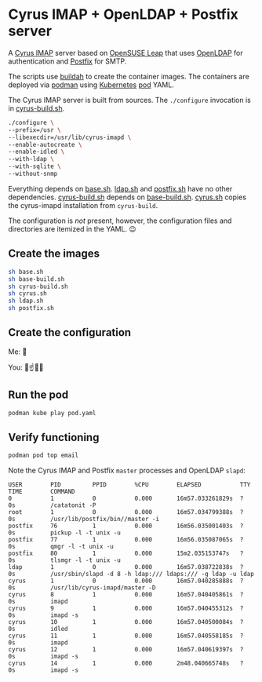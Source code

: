 # Cyrus IMAP + OpenLDAP + Postfix server

A [Cyrus IMAP](https://www.cyrusimap.org/)
server based on [OpenSUSE Leap](https://www.opensuse.org/#Leap)
that uses [OpenLDAP](https://www.openldap.org/)
for authentication and [Postfix](https://www.postfix.org/) for SMTP.

The scripts use [buildah](https://buildah.io/) to create the container images.
The containers are deployed via [podman](https://podman.io) using
[Kubernetes](https://kubernetes.io/)
[pod](https://kubernetes.io/docs/concepts/workloads/pods/) YAML.

The Cyrus IMAP server is built from sources.
The `./configure` invocation is in [cyrus-build.sh](blob/main/cyrus-build.sh).

```bash
./configure \
--prefix=/usr \
--libexecdir=/usr/lib/cyrus-imapd \
--enable-autocreate \
--enable-idled \
--with-ldap \
--with-sqlite \
--without-snmp
```
Everything depends on [base.sh](base.sh).
[ldap.sh](ldap.sh) and [postfix.sh](postfix.sh) have no other dependencies.
[cyrus-build.sh](cyrus-build.sh) depends on [base-build.sh](base-build.sh).
[cyrus.sh](cyrus.sh) copies the cyrus-imapd installation from  `cyrus-build`.

The configuration is _not_ present, however,
the configuration files and directories are itemized in the YAML. 😉

## Create the images

```bash
sh base.sh
sh base-build.sh
sh cyrus-build.sh
sh cyrus.sh
sh ldap.sh
sh postfix.sh
```

## Create the configuration

Me: 🤷

You: 🤔☝️🧑‍💻

## Run the pod

```bash
podman kube play pod.yaml
```

## Verify functioning

```sh
podman pod top email
```

Note the Cyrus IMAP and Postfix `master` processes and OpenLDAP `slapd`:

```shell
USER        PID         PPID        %CPU        ELAPSED           TTY         TIME        COMMAND
0           1           0           0.000       16m57.033261829s  ?           0s          /catatonit -P
root        1           0           0.000       16m57.034799388s  ?           0s          /usr/lib/postfix/bin//master -i
postfix     76          1           0.000       16m56.035001403s  ?           0s          pickup -l -t unix -u
postfix     77          1           0.000       16m56.035087065s  ?           0s          qmgr -l -t unix -u
postfix     80          1           0.000       15m2.035153747s   ?           0s          tlsmgr -l -t unix -u
ldap        1           0           0.000       16m57.038722838s  ?           0s          /usr/sbin/slapd -d 8 -h ldap:/// ldaps:/// -g ldap -u ldap
cyrus       1           0           0.000       16m57.040285888s  ?           0s          /usr/lib/cyrus-imapd/master -D
cyrus       8           1           0.000       16m57.040405861s  ?           0s          imapd
cyrus       9           1           0.000       16m57.040455312s  ?           0s          imapd -s
cyrus       10          1           0.000       16m57.040500084s  ?           0s          idled
cyrus       11          1           0.000       16m57.040558185s  ?           0s          imapd
cyrus       12          1           0.000       16m57.040619397s  ?           0s          imapd -s
cyrus       14          1           0.000       2m48.040665748s   ?           0s          imapd -s
```